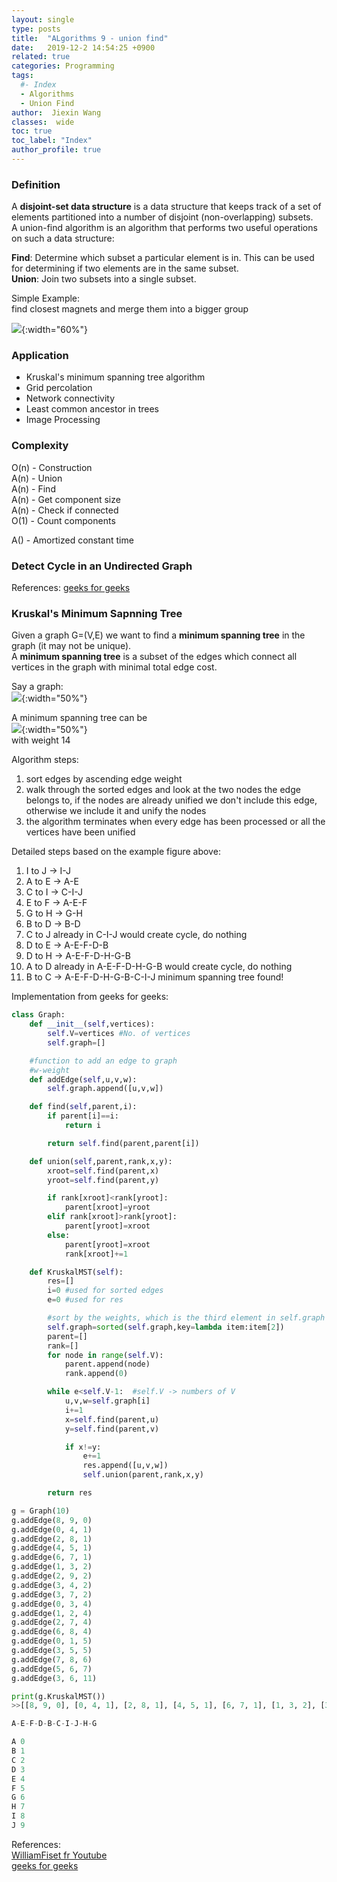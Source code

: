 ```yaml
---
layout: single
type: posts
title:  "ALgorithms 9 - union find"
date:   2019-12-2 14:54:25 +0900
related: true
categories: Programming
tags:
  #- Index
  - Algorithms
  - Union Find
author:  Jiexin Wang
classes:  wide
toc: true
toc_label: "Index"
author_profile: true
---
```


### Definition

A **disjoint-set data structure** is a data structure that keeps track of a set of elements partitioned into a number of disjoint (non-overlapping) subsets.  
A union-find algorithm is an algorithm that performs two useful operations on such a data structure:  

**Find**: Determine which subset a particular element is in. This can be used for determining if two elements are in the same subset.  
**Union**: Join two subsets into a single subset.  

Simple Example:  
find closest magnets and merge them into a bigger group  

![](https://ha5ha6.github.io/judy_blog/assets/images/unionfind.png){:width="60%"}

### Application

- Kruskal's minimum spanning tree algorithm
- Grid percolation
- Network connectivity
- Least common ancestor in trees
- Image Processing

### Complexity

O(n) - Construction  
A(n) - Union   
A(n) - Find  
A(n) - Get component size  
A(n) - Check if connected   
O(1) - Count components  

A() - Amortized constant time  

### Detect Cycle in an Undirected Graph

References:
[geeks for geeks](https://www.geeksforgeeks.org/union-find/)

### Kruskal's Minimum Sapnning Tree  
Given a graph G=(V,E) we want to find a **minimum spanning tree** in the graph (it may not be unique).  
A **minimum spanning tree** is a subset of the edges which connect all vertices in the graph with minimal total edge cost.  

Say a graph:  
![](https://ha5ha6.github.io/judy_blog/assets/images/mst.png){:width="50%"}

A minimum spanning tree can be  
![](https://ha5ha6.github.io/judy_blog/assets/images/mst2.png){:width="50%"}  
with weight 14

Algorithm steps:  
1. sort edges by ascending edge weight  
2. walk through the sorted edges and look at the two nodes the edge belongs to, if the nodes are already unified we don't include this edge, otherwise we include it and unify the nodes  
3. the algorithm terminates when every edge has been processed or all the vertices have been unified  

Detailed steps based on the example figure above:
1. I to J -> I-J
2. A to E -> A-E
3. C to I -> C-I-J
4. E to F -> A-E-F
5. G to H -> G-H
6. B to D -> B-D
7. C to J already in C-I-J would create cycle, do nothing
8. D to E -> A-E-F-D-B
9. D to H -> A-E-F-D-H-G-B
10. A to D already in A-E-F-D-H-G-B would create cycle, do nothing
11. B to C -> A-E-F-D-H-G-B-C-I-J minimum spanning tree found!

Implementation from geeks for geeks:

```python      
class Graph:
    def __init__(self,vertices):
        self.V=vertices #No. of vertices
        self.graph=[]

    #function to add an edge to graph
    #w-weight
    def addEdge(self,u,v,w):
        self.graph.append([u,v,w])

    def find(self,parent,i):
        if parent[i]==i:
            return i

        return self.find(parent,parent[i])

    def union(self,parent,rank,x,y):
        xroot=self.find(parent,x)
        yroot=self.find(parent,y)

        if rank[xroot]<rank[yroot]:
            parent[xroot]=yroot
        elif rank[xroot]>rank[yroot]:
            parent[yroot]=xroot
        else:
            parent[yroot]=xroot
            rank[xroot]+=1

    def KruskalMST(self):
        res=[]
        i=0 #used for sorted edges
        e=0 #used for res

        #sort by the weights, which is the third element in self.graph
        self.graph=sorted(self.graph,key=lambda item:item[2])
        parent=[]
        rank=[]
        for node in range(self.V):
            parent.append(node)
            rank.append(0)

        while e<self.V-1:  #self.V -> numbers of V
            u,v,w=self.graph[i]
            i+=1
            x=self.find(parent,u)
            y=self.find(parent,v)

            if x!=y:
                e+=1
                res.append([u,v,w])
                self.union(parent,rank,x,y)

        return res

g = Graph(10)
g.addEdge(8, 9, 0)
g.addEdge(0, 4, 1)
g.addEdge(2, 8, 1)
g.addEdge(4, 5, 1)
g.addEdge(6, 7, 1)
g.addEdge(1, 3, 2)
g.addEdge(2, 9, 2)
g.addEdge(3, 4, 2)
g.addEdge(3, 7, 2)
g.addEdge(0, 3, 4)
g.addEdge(1, 2, 4)
g.addEdge(2, 7, 4)
g.addEdge(6, 8, 4)
g.addEdge(0, 1, 5)
g.addEdge(3, 5, 5)
g.addEdge(7, 8, 6)
g.addEdge(5, 6, 7)
g.addEdge(3, 6, 11)

print(g.KruskalMST())
>>[[8, 9, 0], [0, 4, 1], [2, 8, 1], [4, 5, 1], [6, 7, 1], [1, 3, 2], [3, 4, 2], [3, 7, 2], [1, 2, 4]]

A-E-F-D-B-C-I-J-H-G

A 0
B 1
C 2
D 3
E 4
F 5
G 6
H 7
I 8
J 9
```



References:  
[WilliamFiset fr Youtube](https://www.youtube.com/watch?v=JZBQLXgSGfs)  
[geeks for geeks](https://www.geeksforgeeks.org/kruskals-minimum-spanning-tree-algorithm-greedy-algo-2/)
